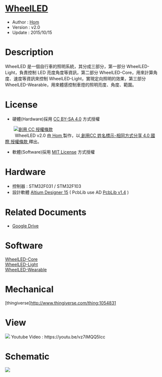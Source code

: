 [WheelLED](https://github.com/KitSprout/WheelLED)
========
* Author  : [Hom](https://about.me/Hom)
* Version : v2.0
* Update  : 2015/10/15

Description
========
WheelLED 是一個自行車的照明系統，其分成三部分，第一部分 WheelLED-Light，負責控制 LED 亮度角度等資訊，第二部分 WheelLED-Core，用來計算角度、速度等資訊來控制 WheelLED-Light，實現定向照明的效果，第三部分 WheelLED-Wearable，用來體感控制車燈的照明亮度、角度、範圍。

License
========
* 硬體(Hardware)採用 [CC BY-SA 4.0](http://creativecommons.org/licenses/by-sa/4.0/deed.zh_TW) 方式授權 
  
　　<a rel="license" href="http://creativecommons.org/licenses/by-sa/4.0/deed.zh_TW"><img alt="創用 CC 授權條款" style="border-width:0" src="http://i.creativecommons.org/l/by-sa/3.0/tw/80x15.png" /></a>  
　　<span xmlns:dct="http://purl.org/dc/terms/" property="dct:title"> WheelLED v2.0 </span>由<a xmlns:cc="http://creativecommons.org/ns#" href="http://about.me/Hom" property="cc:attributionName" rel="cc:attributionURL"> Hom </a>製作，以<a rel="license" href="http://creativecommons.org/licenses/by-sa/4.0/deed.zh_TW"> 創用CC 姓名標示-相同方式分享 4.0 國際 授權條款 </a>釋出。  

* 軟體(Software)採用 [MIT License](http://opensource.org/licenses/MIT) 方式授權  

Hardware
========
* 控制器 : STM32F031 / STM32F103
* 設計軟體 [Altium Designer 15](http://www.altium.com/en/products/altium-designer) ( PcbLib use AD [PcbLib v1.4](https://github.com/KitSprout/AltiumDesigner_PcbLibrary/releases/tag/v1.4) )  

Related Documents
========
* [Google Drive](https://goo.gl/BRXaKD)

Software
========
[WheelLED-Core](https://github.com/KitSprout/WheelLED/tree/master/Software/WheelLED-Core)  
[WheelLED-Light](https://github.com/KitSprout/WheelLED/tree/master/Software/WheelLED-Light)  
[WheelLED-Wearable](https://github.com/KitSprout/WheelLED/tree/master/Software/WheelLED-Wearable)  

Mechanical
========
[thingiverse]http://www.thingiverse.com/thing:1054831

View
========
<img src="https://lh3.googleusercontent.com/-QG3mfNWB-O8/Vh6NQxQ9gaI/AAAAAAAAOTI/E2Qb0Dh7n64/s800-Ic42/DSC_0035.jpg" />
Youtube Video : https://youtu.be/vz7iMQQ5Icc

Schematic
========
<img src="https://lh3.googleusercontent.com/-h1e1hQ7k0DU/Vh-V--mGE3I/AAAAAAAAOTs/xnD7RNsSink/s800-Ic42/wheelLED-light.png" />
